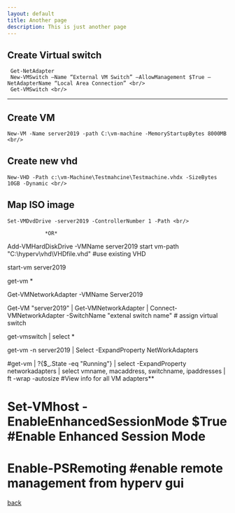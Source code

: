 ```yaml
---
layout: default
title: Another page
description: This is just another page
---
```


## Create Virtual switch


	 Get-NetAdapter 
	 New-VMSwitch –Name “External VM Switch” –AllowManagement $True –NetAdapterName “Local Area Connection” <br/>
	 Get-VMSwitch <br/>
---------------------------------------

## Create VM

	New-VM -Name server2019 -path C:\vm-machine -MemoryStartupBytes 8000MB <br/>

## Create new vhd
 	New-VHD -Path c:\vm-Machine\Testmahcine\Testmachine.vhdx -SizeBytes 10GB -Dynamic <br/> 
## Map ISO image	
	Set-VMDvdDrive -server2019 -ControllerNumber 1 -Path <br/>					

				*OR*

Add-VMHardDiskDrive -VMName server2019 start vm-path "C:\hyperv\vhd\VHDfile.vhd" 		#use existing VHD

start-vm server2019

get-vm *

Get-VMNetworkAdapter -VMName Server2019

Get-VM "server2019" | Get-VMNetworkAdapter | Connect-VMNetworkAdapter -SwitchName "extenal switch name"		# assign virtual switch

get-vmswitch | select *

get-vm -n server2019 | Select -ExpandProperty NetWorkAdapters

#get-vm | ?{$_.State -eq "Running"} | select -ExpandProperty networkadapters | select vmname, macaddress, switchname, ipaddresses | ft -wrap -autosize						#View info for all VM adapters**


# Set-VMhost -EnableEnhancedSessionMode $True						#Enable Enhanced Session Mode 

# Enable-PSRemoting 									#enable remote management from hyperv gui


[back](./)
